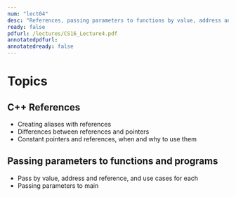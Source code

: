 ```yaml
---
num: "lect04"
desc: "References, passing parameters to functions by value, address and reference, passing parameters to programs"
ready: false
pdfurl: /lectures/CS16_Lecture4.pdf
annotatedpdfurl: 
annotatedready: false
---
```


# Topics

## C++ References
* Creating aliases with references
* Differences between references and pointers
* Constant pointers and references, when and why to use them

## Passing parameters to functions and programs
* Pass by value, address and reference, and use cases for each
* Passing parameters to main

